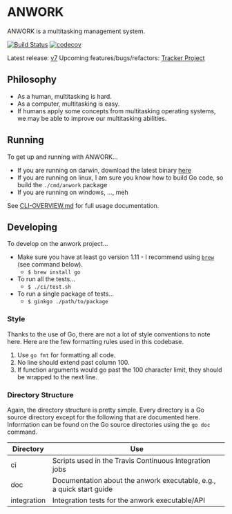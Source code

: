 # ANWORK

ANWORK is a multitasking management system.

[![Build Status](https://travis-ci.org/ankeesler/anwork.svg?branch=master)](https://travis-ci.org/ankeesler/anwork)
[![codecov](https://codecov.io/gh/ankeesler/anwork/branch/master/graph/badge.svg)](https://codecov.io/gh/ankeesler/anwork)

Latest release: [v7](https://github.com/ankeesler/anwork/releases/v7)
Upcoming features/bugs/refactors: [Tracker Project](https://www.pivotaltracker.com/n/projects/2230869)

## Philosophy

- As a human, multitasking is hard.
- As a computer, multitasking is easy.
- If humans apply some concepts from multitasking operating systems, we may be able to improve our multitasking abilities.

## Running

To get up and running with ANWORK...
- If you are running on darwin, download the latest binary [here](https://github.com/ankeesler/anwork/releases/latest)
- If you are running on linux, I am sure you know how to build Go code, so build the `./cmd/anwork` package
- If you are running on windows, ..., meh

See [CLI-OVERVIEW.md](doc/CLI-OVERVIEW.md) for full usage documentation.

## Developing

To develop on the anwork project...
- Make sure you have at least go version 1.11 - I recommend using [`brew`](https://brew.sh/) (see command below).
  - `$ brew install go`
- To run all the tests...
  - `$ ./ci/test.sh`
- To run a single package of tests...
  - `$ ginkgo ./path/to/package`

### Style

Thanks to the use of Go, there are not a lot of style conventions to note here. Here are the few
formatting rules used in this codebase.
1. Use `go fmt` for formatting all code.
2. No line should extend past column 100.
3. If function arguments would go past the 100 character limit, they should be wrapped to the next
   line.

### Directory Structure

Again, the directory structure is pretty simple. Every directory is a Go source directory except for
the following that are documented here. Information can be found on the Go source directories using
the `go doc` command.

| Directory | Use |
| --- | --- |
| ci | Scripts used in the Travis Continuous Integration jobs |
| doc | Documentation about the anwork executable, e.g., a quick start guide |
| integration | Integration tests for the anwork executable/API |
